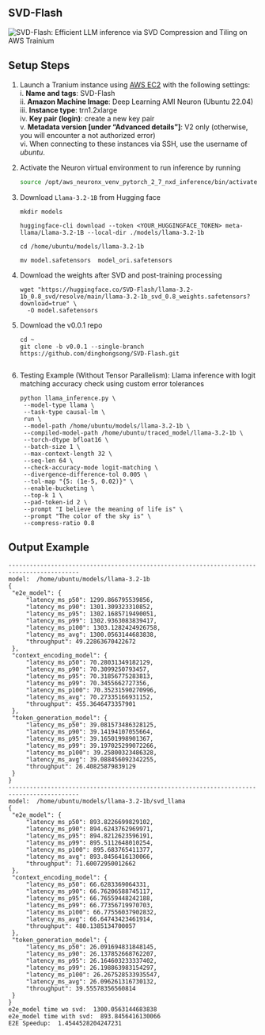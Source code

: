 ## SVD-Flash

![SVD-Flash: Efficient LLM inference via SVD Compression and Tiling on AWS Trainium](./images/svd_flash.png)

## Setup Steps

1. Launch a Tranium instance using [AWS EC2](https://us-west-2.console.aws.amazon.com/ec2/home?region=us-west-2#LaunchInstances:) with the following settings:  
   i. **Name and tags**: SVD-Flash  
   ii. **Amazon Machine Image**: Deep Learning AMI Neuron (Ubuntu 22.04)  
   iii. **Instance type**: trn1.2xlarge  
   iv. **Key pair (login)**: create a new key pair  
   v. **Metadata version [under “Advanced details”]**: V2 only (otherwise, you will encounter a not authorized error)  
   vi. When connecting to these instances via SSH, use the username of *ubuntu*.

2. Activate the Neuron virtual environment to run inference by running  
   ```bash
   source /opt/aws_neuronx_venv_pytorch_2_7_nxd_inference/bin/activate

3. Download `Llama-3.2-1B` from Hugging face
    ``` 
    mkdir models

    huggingface-cli download --token <YOUR_HUGGINGFACE_TOKEN> meta-llama/Llama-3.2-1B --local-dir ./models/llama-3.2-1b

    cd /home/ubuntu/models/llama-3.2-1b

    mv model.safetensors  model_ori.safetensors

4. Download the weights after SVD and post-training processing
   ```
   wget "https://huggingface.co/SVD-Flash/llama-3.2-1b_0.8_svd/resolve/main/llama-3.2-1b_svd_0.8_weights.safetensors?download=true" \
     -O model.safetensors   

5. Download the v0.0.1 repo
   ```
   cd ~   
   git clone -b v0.0.1 --single-branch https://github.com/dinghongsong/SVD-Flash.git


5. Testing Example (Without Tensor Parallelism): Llama inference with logit matching accuracy check using custom error tolerances
   ```
   python llama_inference.py \
    --model-type llama \
    --task-type causal-lm \
    run \
    --model-path /home/ubuntu/models/llama-3.2-1b \
    --compiled-model-path /home/ubuntu/traced_model/llama-3.2-1b \
    --torch-dtype bfloat16 \
    --batch-size 1 \
    --max-context-length 32 \
    --seq-len 64 \
    --check-accuracy-mode logit-matching \
    --divergence-difference-tol 0.005 \
    --tol-map "{5: (1e-5, 0.02)}" \
    --enable-bucketing \
    --top-k 1 \
    --pad-token-id 2 \
    --prompt "I believe the meaning of life is" \
    --prompt "The color of the sky is" \
    --compress-ratio 0.8

## Output Example
   ```
   ------------------------------------------------------------------------------------------
model:  /home/ubuntu/models/llama-3.2-1b
{
    "e2e_model": {
        "latency_ms_p50": 1299.866795539856,
        "latency_ms_p90": 1301.309323310852,
        "latency_ms_p95": 1302.1685719490051,
        "latency_ms_p99": 1302.9363083839417,
        "latency_ms_p100": 1303.1282424926758,
        "latency_ms_avg": 1300.0563144683838,
        "throughput": 49.22863670422672
    },
    "context_encoding_model": {
        "latency_ms_p50": 70.28031349182129,
        "latency_ms_p90": 70.3099250793457,
        "latency_ms_p95": 70.31856775283813,
        "latency_ms_p99": 70.3455662727356,
        "latency_ms_p100": 70.35231590270996,
        "latency_ms_avg": 70.27335166931152,
        "throughput": 455.3646473357901
    },
    "token_generation_model": {
        "latency_ms_p50": 39.081573486328125,
        "latency_ms_p90": 39.14194107055664,
        "latency_ms_p95": 39.16501998901367,
        "latency_ms_p99": 39.197025299072266,
        "latency_ms_p100": 39.25800323486328,
        "latency_ms_avg": 39.088456092342255,
        "throughput": 26.40825879839129
    }
}
------------------------------------------------------------------------------------------
model:  /home/ubuntu/models/llama-3.2-1b/svd_llama
{
    "e2e_model": {
        "latency_ms_p50": 893.8226699829102,
        "latency_ms_p90": 894.6243762969971,
        "latency_ms_p95": 894.8212623596191,
        "latency_ms_p99": 895.5112648010254,
        "latency_ms_p100": 895.683765411377,
        "latency_ms_avg": 893.8456416130066,
        "throughput": 71.60072950012662
    },
    "context_encoding_model": {
        "latency_ms_p50": 66.6283369064331,
        "latency_ms_p90": 66.76206588745117,
        "latency_ms_p95": 66.76559448242188,
        "latency_ms_p99": 66.77356719970703,
        "latency_ms_p100": 66.77556037902832,
        "latency_ms_avg": 66.64743423461914,
        "throughput": 480.1385134700057
    },
    "token_generation_model": {
        "latency_ms_p50": 26.091694831848145,
        "latency_ms_p90": 26.137852668762207,
        "latency_ms_p95": 26.164603233337402,
        "latency_ms_p99": 26.198863983154297,
        "latency_ms_p100": 26.267528533935547,
        "latency_ms_avg": 26.096261316730132,
        "throughput": 39.55578356560814
    }
}
e2e_model time wo svd:  1300.0563144683838
e2e_model time with svd:  893.8456416130066
E2E Speedup:  1.4544528204247231


